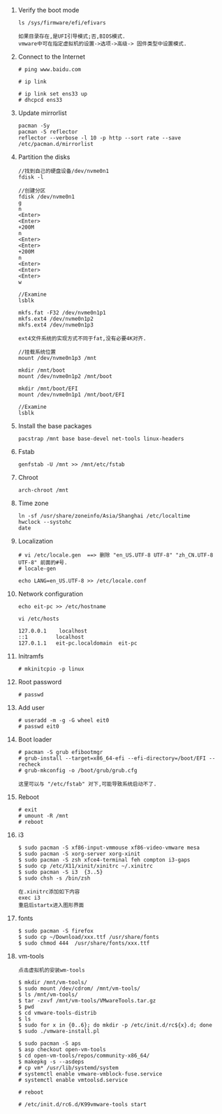 1. Verify the boot mode

   ```
   ls /sys/firmware/efi/efivars
   
   如果目录存在,是UFI引导模式;否,BIOS模式.
   vmware中可在指定虚拟机的设置->选项->高级-> 固件类型中设置模式.
   ```

2. Connect to the Internet

   ```
   # ping www.baidu.com
   
   # ip link
   
   # ip link set ens33 up
   # dhcpcd ens33
   ```

3. Update mirrorlist

   ```
   pacman -Sy
   pacman -S reflector
   reflector --verbose -l 10 -p http --sort rate --save /etc/pacman.d/mirrorlist
   ```

4. Partition the disks

   ```
   //找到自己的硬盘设备/dev/nvme0n1
   fdisk -l
   
   //创建分区
   fdisk /dev/nvme0n1
   g
   n
   <Enter>
   <Enter>
   +200M
   n
   <Enter>
   <Enter>
   +200M
   n
   <Enter>
   <Enter>
   <Enter>
   w
   
   //Examine
   lsblk
   ```

   ```
   mkfs.fat -F32 /dev/nvme0n1p1
   mkfs.ext4 /dev/nvme0n1p2
   mkfs.ext4 /dev/nvme0n1p3
   
   ext4文件系统的实现方式不同于fat,没有必要4K对齐.
   ```
   ```
   //挂载系统位置
   mount /dev/nvme0n1p3 /mnt
   
   mkdir /mnt/boot
   mount /dev/nvme0n1p2 /mnt/boot
   
   mkdir /mnt/boot/EFI
   mount /dev/nvme0n1p1 /mnt/boot/EFI
   
   //Examine
   lsblk
   ```

5. Install the base packages

   ```
   pacstrap /mnt base base-devel net-tools linux-headers
   ```

6. Fstab

   ```
   genfstab -U /mnt >> /mnt/etc/fstab
   ```

7. Chroot

   ```
   arch-chroot /mnt
   ```

8. Time zone

   ```
   ln -sf /usr/share/zoneinfo/Asia/Shanghai /etc/localtime
   hwclock --systohc
   date
   ```

9. Localization

   ``` 
   # vi /etc/locale.gen  ==> 删除 "en_US.UTF-8 UTF-8" "zh_CN.UTF-8 UTF-8" 前面的#号.
   # locale-gen
   ```
   ```
   echo LANG=en_US.UTF-8 >> /etc/locale.conf
   ```

10. Network configuration
    ```
    echo eit-pc >> /etc/hostname
    ```
    ```
    vi /etc/hosts
    
    127.0.0.1    localhost
    ::1		    localhost
    127.0.1.1	eit-pc.localdomain	eit-pc
    ```

11. Initramfs

    ```
    # mkinitcpio -p linux
    ```

12. Root password

    ```
    # passwd
    ```

13. Add user

    ```
    # useradd -m -g -G wheel eit0
    # passwd eit0
    ```

14. Boot loader

    ```
    # pacman -S grub efibootmgr
    # grub-install --target=x86_64-efi --efi-directory=/boot/EFI --recheck
    # grub-mkconfig -o /boot/grub/grub.cfg
    
    这里可以与 "/etc/fstab" 对下,可能导致系统启动不了.
    ```

15. Reboot

    ```
    # exit
    # umount -R /mnt
    # reboot
    ```

16. i3

    ```
    $ sudo pacman -S xf86-input-vmmouse xf86-video-vmware mesa
    $ sudo pacman -S xorg-server xorg-xinit
    $ sudo pacman -S zsh xfce4-terminal feh compton i3-gaps
    $ sudo cp /etc/X11/xinit/xinitrc ~/.xinitrc
    $ sudo pacman -S i3  {3..5}
    $ sudo chsh -s /bin/zsh
    
    在.xinitrc添加如下内容                                   
    exec i3
    重启后startx进入图形界面
    ```

17. fonts

    ```
    $ sudo pacman -S firefox
    $ sudo cp ~/Download/xxx.ttf /usr/share/fonts
    $ sudo chmod 444  /usr/share/fonts/xxx.ttf
    ```

18. vm-tools
    ```
    点击虚拟机的安装wm-tools
    
    $ mkdir /mnt/vm-tools/
    $ sudo mount /dev/cdrom/ /mnt/vm-tools/
    $ ls /mnt/vm-tools/
    $ tar -zxvf /mnt/vm-tools/VMwareTools.tar.gz
    $ pwd
    $ cd vmware-tools-distrib
    $ ls
    $ sudo for x in {0..6}; do mkdir -p /etc/init.d/rc${x}.d; done
    $ sudo ./vmware-install.pl
    
    $ sudo pacman -S aps
    $ asp checkout open-vm-tools
    $ cd open-vm-tools/repos/community-x86_64/
    $ makepkg -s --asdeps
    # cp vm* /usr/lib/systemd/system
    # systemctl enable vmware-vmblock-fuse.service
    # systemctl enable vmtoolsd.service
    
    # reboot
    
    # /etc/init.d/rc6.d/K99vmware-tools start
    ```


